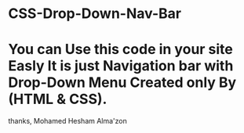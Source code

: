 # CSS-Drop-Down-Nav-Bar
You can Use this code in your site Easly 
It is just Navigation bar with Drop-Down Menu Created only By (HTML & CSS).
======
thanks, 
Mohamed Hesham Alma'zon
